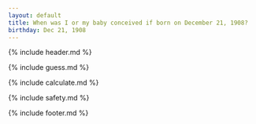 ```yaml
---
layout: default
title: When was I or my baby conceived if born on December 21, 1908?
birthday: Dec 21, 1908
---
```


{% include header.md %}

{% include guess.md %}

{% include calculate.md %}

{% include safety.md %}

{% include footer.md %}



